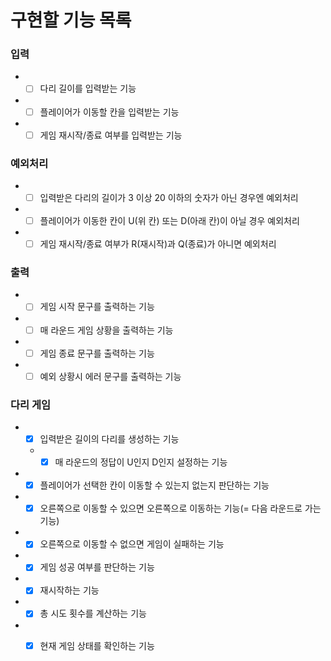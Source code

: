 # 구현할 기능 목록
### 입력
- +[ ] 다리 길이를 입력받는 기능  
- +[ ] 플레이어가 이동할 칸을 입력받는 기능  
- +[ ] 게임 재시작/종료 여부를 입력받는 기능  
### 예외처리
- +[ ] 입력받은 다리의 길이가 3 이상 20 이하의 숫자가 아닌 경우엔 예외처리  
- +[ ] 플레이어가 이동한 칸이 U(위 칸) 또는 D(아래 칸)이 아닐 경우 예외처리  
- +[ ] 게임 재시작/종료 여부가 R(재시작)과 Q(종료)가 아니면 예외처리  
### 출력
- +[ ] 게임 시작 문구를 출력하는 기능  
- +[ ] 매 라운드 게임 상황을 출력하는 기능  
- +[ ] 게임 종료 문구를 출력하는 기능  
- +[ ] 예외 상황시 에러 문구를 출력하는 기능  
### 다리 게임
- +[x] 입력받은 길이의 다리를 생성하는 기능  
  - +[x] 매 라운드의 정답이 U인지 D인지 설정하는 기능  
- +[x] 플레이어가 선택한 칸이 이동할 수 있는지 없는지 판단하는 기능  
- +[x] 오른쪽으로 이동할 수 있으면 오른쪽으로 이동하는 기능(= 다음 라운드로 가는 기능)  
- +[x] 오른쪽으로 이동할 수 없으면 게임이 실패하는 기능  
- +[x] 게임 성공 여부를 판단하는 기능  
- +[x] 재시작하는 기능  
- +[x] 총 시도 횟수를 계산하는 기능  
- +[x] 현재 게임 상태를 확인하는 기능

